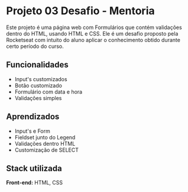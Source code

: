 
# Projeto 03 Desafio - Mentoria

Este projeto é uma página web com Formulários que contém validações dentro do HTML, usando HTML e CSS. Ele é um desafio proposto pela Rocketseat com intuito do aluno aplicar o conhecimento obtido durante certo período do curso.
## Funcionalidades

- Input's customizados
- Botão customizado
- Formulário com data e hora
- Validações simples


## Aprendizados

- Input's e Form
- Fieldset junto do Legend
- Validações dentro HTML
- Customização de SELECT


## Stack utilizada

**Front-end:** HTML, CSS



